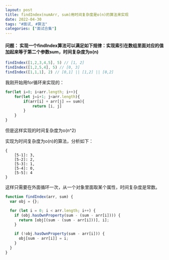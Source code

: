 ```yaml
---
layout: post
title: findIndex(numArr, sum)用时间复杂度是o(n)的算法来实现
date: 2022-04-30
tags: "#面试, #算法"
categories: ["面试合集"]
---
```


#### 问题： 实现一个findIndex算法可以满足如下规律：实现索引在数组里面对应的值加起来等于第二个参数sum，时间复杂度为o(n)
```javascript
findIndex([1,2,3,4,5], 5) // [1, 2]
findIndex([1,2,5,4], 5) // [0, 3]
findIndex([1,1,1], 2) // [0,1] || [1,2] || [0,2]
```

我刚开始用for循环来实现的：
```javascript
for(let i=0; i<arr.length; i++){
    for(let j=i+1; j<arr.length){
        if(arr[i] + arr[j] == sum){
            return [i, j]
        }
    }
}
```
但是这样实现的时间复杂度为o(n^2)


实现为时间复杂度为o(n)的算法，分析如下：
```
{
    [5-1]: 3,
    [5-2]: 2,
    [5-3]: 1,
    [5-4]: 0,
    [5-5]: 4
}
```
这样只需要在外面循环一次，从一个对象里面取某个属性，时间复杂度是常数。
```javascript
function findIndex(arr, sum) {
  var obj = {};

  for (let i = 0; i < arr.length; i++) {
    if (obj.hasOwnProperty(sum - (sum - arr[i]))) {
      return [obj[(sum - (sum - arr[i]))], i];
    }

    if (!obj.hasOwnProperty(sum - arr[i])) {
      obj[sum - arr[i]] = i;
    }
  }
}
```

